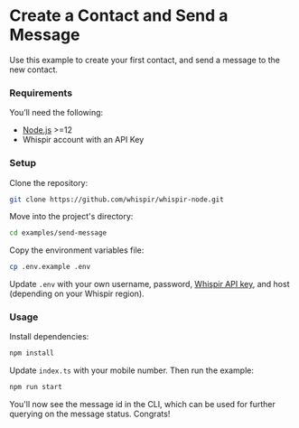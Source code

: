 # Create a Contact and Send a Message

Use this example to create your first contact, and send a message to the new contact.

### Requirements

You’ll need the following:

- [Node.js](http://nodejs.org) >=12
- Whispir account with an API Key

### Setup

Clone the repository:

```bash
git clone https://github.com/whispir/whispir-node.git
```

Move into the project's directory:

```bash
cd examples/send-message
```

Copy the environment variables file:

```bash
cp .env.example .env
```

Update `.env` with your own username, password, [Whispir API key](https://developers.whispir.com/2a21cad9e5da7-authentication#obtain-an-api-key), and host (depending on your Whispir region).

### Usage

Install dependencies:

```bash
npm install
```

Update `index.ts` with your mobile number. Then run the example:

```bash
npm run start
```

You'll now see the message id in the CLI, which can be used for further querying on the message status. Congrats!
